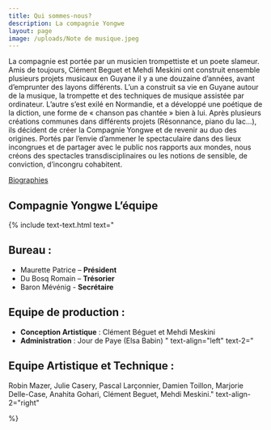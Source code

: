 ```yaml
---
title: Qui sommes-nous?
description: La compagnie Yongwe
layout: page
image: /uploads/Note de musique.jpeg
---
```


La compagnie est portée par un  musicien trompettiste et un poete slameur. Amis de toujours, Clément Beguet et Mehdi Meskini ont construit ensemble plusieurs projets musicaux en Guyane
il y a une douzaine d’années, avant d’emprunter des layons différents.
L’un a construit sa vie en Guyane autour de la musique,
la trompette et des techniques de musique assistée par ordinateur.
L’autre s’est exilé en Normandie, et a développé une poétique de la diction,
une forme de « chanson pas chantée » bien à lui.
Après plusieurs créations communes dans différents projets (Résonnance, piano du lac...), ils décident de créer la Compagnie Yongwe et de revenir au duo des origines.
Portés par l’envie d’ammener le spectaculaire dans des lieux incongrues et de partager avec le public nos rapports aux mondes, nous créons des spectacles transdisciplinaires ou les notions de sensible, de conviction, d’incongru cohabitent.

[Biographies](/biographies)

## Compagnie Yongwe L’équipe

{% include text-text.html 
text="
## Bureau :
- Maurette Patrice – **Président**
- Du Bosq Romain – **Trésorier**
- Baron Mévénig - **Secrétaire**

## Equipe de production :
- **Conception Artistique** : Clément Béguet et Mehdi Meskini
- **Administration** : Jour de Paye (Elsa Babin)
"
text-align="left"
text-2="
## Equipe Artistique et Technique :
Robin Mazer, Julie Casery, Pascal Larçonnier, Damien Toillon, Marjorie Delle-Case, Anahita Gohari, Clément Beguet, Mehdi Meskini."
text-align-2="right"

%}


